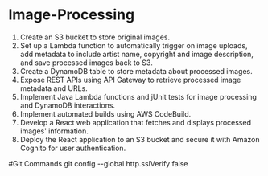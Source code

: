 # Image-Processing

1. Create an S3 bucket to store original images.
2. Set up a Lambda function to automatically trigger on image uploads, add metadata to include artist name, copyright and image description, and save processed images back to S3.
3. Create a DynamoDB table to store metadata about processed images.
4. Expose REST APIs using API Gateway to retrieve processed image metadata and URLs.
5. Implement Java Lambda functions and jUnit tests for image processing and DynamoDB interactions.
6. Implement automated builds using AWS CodeBuild.
7. Develop a React web application that fetches and displays processed images' information.
8. Deploy the React application to an S3 bucket and secure it with Amazon Cognito for user authentication.


#Git Commands
git config --global http.sslVerify false
